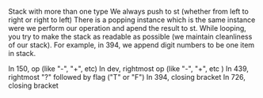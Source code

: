 Stack with more than one type
We always push to st (whether from left to right or right to left)
There is a popping instance which is the same instance were we perform our operation and apend the result to st.
While looping, you try to make the stack as readable as possible (we maintain cleanliness of our stack). For example, in 394, we append digit numbers to be one item in stack.

In 150, op (like "-", "+", etc)
In dev, rightmost op (like "-", "+", etc )
In 439, rightmost "?" followed by flag ("T" or "F")
In 394, closing bracket
In 726, closing bracket
